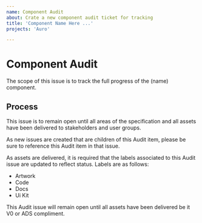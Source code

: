 ```yaml
---
name: Component Audit
about: Crate a new component audit ticket for tracking
title: 'Component Name Here ...'
projects: 'Auro'

---
```


# Component Audit

The scope of this issue is to track the full progress of the (name) component.

<!-- template content, do not remove -->
## Process

This issue is to remain open until all areas of the specification and all assets have been delivered to stakeholders and user groups.

As new issues are created that are children of this Audit item, please be sure to reference this Audit item in that issue.

As assets are delivered, it is required that the labels associated to this Audit issue are updated to reflect status. Labels are as follows:

- Artwork
- Code
- Docs
- Ui Kit

This Audit issue will remain open until all assets have been delivered be it V0 or ADS compliment.
